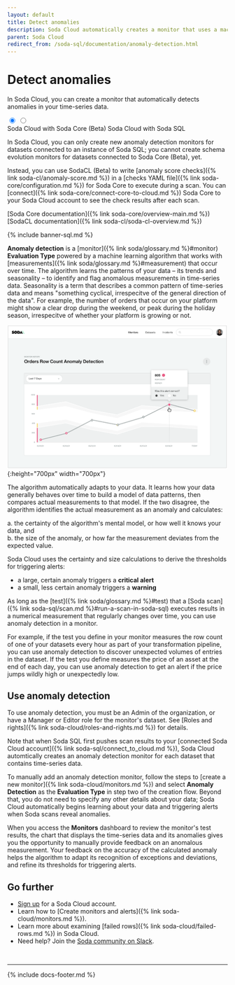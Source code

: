 ```yaml
---
layout: default
title: Detect anomalies
description: Soda Cloud automatically creates a monitor that uses a machine learning algorithm to detect anomalies in your time-series data.
parent: Soda Cloud
redirect_from: /soda-sql/documentation/anomaly-detection.html
---
```


# Detect anomalies

In Soda Cloud, you can create a monitor that automatically detects anomalies in your time-series data. 

<div class="warpper">
  <input class="radio" id="one" name="group" type="radio" checked>
  <input class="radio" id="two" name="group" type="radio">
  <div class="tabs">
  <label class="tab" id="one-tab" for="one">Soda Cloud with Soda Core (Beta)</label>
  <label class="tab" id="two-tab" for="two">Soda Cloud with Soda SQL</label>
    </div>
  <div class="panels">
  <div class="panel" id="one-panel" markdown="1">


In Soda Cloud, you can only create new anomaly detection monitors for datasets connected to an instance of Soda SQL; you cannot create schema evolution monitors for datasets connected to Soda Core (Beta), yet. 

Instead, you can use SodaCL (Beta) to write [anomaly score checks]({% link soda-cl/anomaly-score.md %}) in a [checks YAML file]({% link soda-core/configuration.md %}) for Soda Core to execute during a scan. You can [connect]({% link soda-core/connect-core-to-cloud.md %}) Soda Core to your Soda Cloud account to see the check results after each scan. 

[Soda Core documentation]({% link soda-core/overview-main.md %})<br />
[SodaCL documentation]({% link soda-cl/soda-cl-overview.md %})


  </div>
  <div class="panel" id="two-panel" markdown="1">

{% include banner-sql.md %}

**Anomaly detection** is a [monitor]({% link soda/glossary.md %}#monitor) **Evaluation Type** powered by a machine learning algorithm that works with [measurements]({% link soda/glossary.md %}#measurement) that occur over time. The algorithm learns the patterns of your data – its trends and seasonality – to identify and flag anomalous measurements in time-series data. Seasonality is a term that describes a common pattern of time-series data and means "something cyclical, irrespecitve of the general direction of the data". For example, the number of orders that occur on your platform might show a clear drop during the weekend, or peak during the holiday season, irrespecitve of whether your platform is growing or not.

![anomaly-detection](/assets/images/anomaly-detection.png){:height="700px" width="700px"}

The algorithm automatically adapts to your data. It learns how your data generally behaves over time to build a model of data patterns, then compares actual measurements to that model. If the two disagree, the algorithm identifies the actual measurement as an anomaly and calculates:<br />

a. the certainty of the algorithm's mental model, or how well it knows your data, and <br />
b. the size of the anomaly, or how far the measurement deviates from the expected value.

Soda Cloud uses the certainty and size calculations to derive the thresholds for triggering alerts: 
* a large, certain anomaly triggers a **critical alert** 
* a small, less certain anomaly triggers a **warning**

As long as the [test]({% link soda/glossary.md %}#test) that a [Soda scan]({% link soda-sql/scan.md %}#run-a-scan-in-soda-sql) executes results in a numerical measurement that regularly changes over time, you can use anomaly detection in a monitor. 

For example, if the test you define in your monitor measures the row count of one of your datasets every hour as part of your transformation pipeline, you can use anomaly detection to discover unexpected volumes of entries in the dataset. If the test you define measures the price of an asset at the end of each day, you can use anomaly detection to get an alert if the price jumps wildly high or unexpectedly low. 

## Use anomaly detection

To use anomaly detection, you must be an Admin of the organization, or have a Manager or Editor role for the monitor's dataset. See [Roles and rights]({% link soda-cloud/roles-and-rights.md %}) for details.

Note that when Soda SQL first pushes scan results to your [connected Soda Cloud account]({% link soda-sql/connect_to_cloud.md %}), Soda Cloud automtically creates an anomaly detection monitor for each dataset that contains time-series data. 

To manually add an anomaly detection monitor, follow the steps to [create a new monitor]({% link soda-cloud/monitors.md %}) and select **Anomaly Detection** as the **Evaluation Type** in step two of the creation flow. Beyond that, you do not need to specify any other details about your data; Soda Cloud automatically begins learning about your data and triggering alerts when Soda scans reveal anomalies.

When you access the **Monitors** dashboard to review the monitor's test results, the chart that displays the time-series data and its anomalies gives you the opportunity to manually provide feedback on an anomalous measurement. Your feedback on the accuracy of the calculated anomaly helps the algorithm to adapt its recognition of exceptions and deviations, and refine its thresholds for triggering alerts.

<!--
## Machine learning details

Currently, Soda's time-series anomaly detection uses the <a href=""https://facebook.github.io/prophet/docs/quick_start.html target="_blank"> Facebook Prophet Python library</a> to learn about time-series data with strong seasonality patterns. Prophet learns and predicts the shape of the data and outputs confidence-bounds between which it thinks 99% of the data should fall.
-->

  </div>
  </div>
</div>

## Go further

- <a href="https://cloud.soda.io/signup" target="_blank"> Sign up</a> for a Soda Cloud account.
- Learn how to [Create monitors and alerts]({% link soda-cloud/monitors.md %}).
- Learn more about examining [failed rows]({% link soda-cloud/failed-rows.md %}) in Soda Cloud.
- Need help? Join the <a href="http://community.soda.io/slack" target="_blank"> Soda community on Slack</a>.

<br />

---
{% include docs-footer.md %}